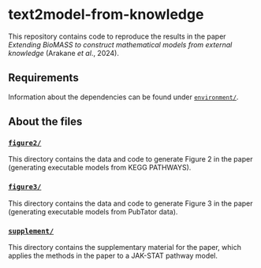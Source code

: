 # text2model-from-knowledge

This repository contains code to reproduce the results in the paper *Extending BioMASS to construct mathematical models from external knowledge* (Arakane *et al*., 2024).

## Requirements

Information about the dependencies can be found under [`environment/`](environment/).

## About the files

### [`figure2/`](figure2/)

This directory contains the data and code to generate Figure 2 in the paper (generating executable models from KEGG PATHWAYS).

### [`figure3/`](figure3/)

This directory contains the data and code to generate Figure 3 in the paper (generating executable models from PubTator data).

### [`supplement/`](supplement/)

This directory contains the supplementary material for the paper, which applies the methods in the paper to a JAK-STAT pathway model.
